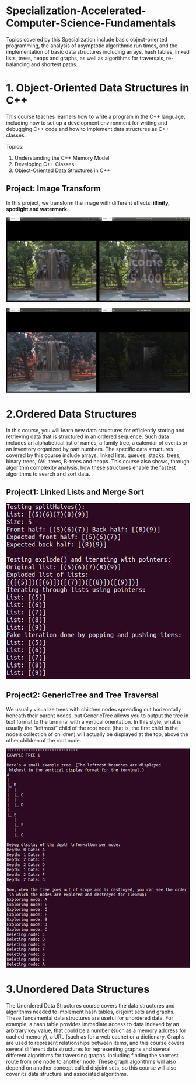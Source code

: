 # Specialization-Accelerated-Computer-Science-Fundamentals
Topics covered by this Specialization include basic object-oriented programming, the analysis of asymptotic algorithmic run times, and the implementation of basic data structures including arrays, hash tables, linked lists, trees, heaps and graphs, as well as algorithms for traversals, re-balancing and shortest paths.  

# 1. Object-Oriented Data Structures in C++
This course teaches learners how to write a program in the C++ language, including how to set up a development environment for writing and debugging C++ code and how to implement data structures as C++ classes. 

Topics:

1. Understanding the C++ Memory Model
2. Developing C++ Classes
3. Object-Oriented Data Structures in C++

## Project: Image Transform

In this project, we transform the image with different effects: **illinify, spotlight and watermark**.

![watermark](img/watermark.png)

![spotlight](img/spotlight.png)

# 2.Ordered Data Structures
In this course, you will learn new data structures for efficiently storing and retrieving data that is structured in an ordered sequence. Such data includes an alphabetical list of names, a family tree, a calendar of events or an inventory organized by part numbers. The specific data structures covered by this course include arrays, linked lists, queues, stacks, trees, binary trees, AVL trees, B-trees and heaps. This course also shows, through algorithm complexity analysis, how these structures enable the fastest algorithms to search and sort data.
## Project1: Linked Lists and Merge Sort

![linkedlist](img/linkedlist.png)

## Project2: GenericTree and Tree Traversal

We usually visualize trees with children nodes spreading out horizontally beneath their parent nodes, but
GenericTree allows you to output the tree in text format to the terminal with a vertical orientation. In this style,
what is usually the “leftmost” child of the root node (that is, the first child in the node’s collection of children)
will actually be displayed at the top, above the other children of the root node.

![generictree](img/generictree.png)

# 3.Unordered Data Structures
The Unordered Data Structures course covers the data structures and algorithms needed to implement hash tables, disjoint sets and graphs. These fundamental data structures are useful for unordered data. For example, a hash table provides immediate access to data indexed by an arbitrary key value, that could be a number (such as a memory address for cached memory), a URL (such as for a web cache) or a dictionary. Graphs are used to represent relationships between items, and this course covers several different data structures for representing graphs and several different algorithms for traversing graphs, including finding the shortest route from one node to another node. These graph algorithms will also depend on another concept called disjoint sets, so this course will also cover its data structure and associated algorithms.
